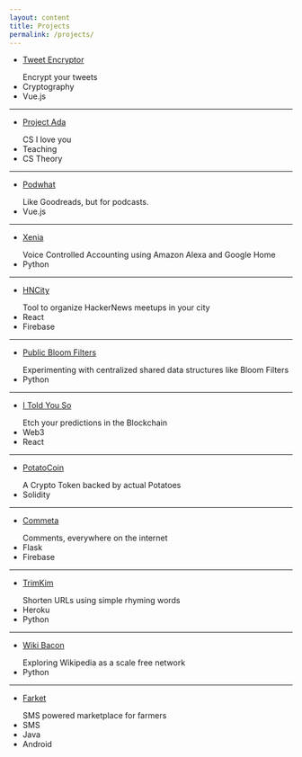 ```yaml
---
layout: content
title: Projects
permalink: /projects/
---
```

- [Tweet Encryptor](https://tweetencryptor.netlify.com)


<ul class="c-tags">
  Encrypt your tweets
  <li class="c-tag">Cryptography</li>
  <li class="c-tag">Vue.js</li>
</ul>

----
- [Project Ada](/ada)


<ul class="c-tags">
  CS I love you
  <li class="c-tag">Teaching</li>
  <li class="c-tag">CS Theory</li>
</ul>

----
- [Podwhat](/podwhat)


<ul class="c-tags">
  Like Goodreads, but for podcasts.	
  <li class="c-tag">Vue.js</li>
</ul>

----
- [Xenia](/xenia)

<ul class="c-tags">
  Voice Controlled Accounting using Amazon Alexa and Google Home
  <li class="c-tag">Python</li>
</ul>

----
- [HNCity](http://hackernews.city)

<ul class="c-tags">
  Tool to organize HackerNews meetups in your city
  <li class="c-tag">React</li>
  <li class="c-tag">Firebase</li>
</ul>

----
- [Public Bloom Filters](/publicbloomfilters)

<ul class="c-tags">
  Experimenting with centralized shared data structures like Bloom Filters
  <li class="c-tag">Python</li>

</ul>

----

- [I Told You So](http://itoldyouso.fun)


<ul class="c-tags">
  Etch your predictions in the Blockchain
  <li class="c-tag">Web3</li>
  <li class="c-tag">React</li>
</ul>

----

- [PotatoCoin](http://potatoco.in/)

<ul class="c-tags">
  A Crypto Token backed by actual Potatoes
  <li class="c-tag">Solidity</li>
</ul>

----

- [Commeta](/commeta)

<ul class="c-tags">
  Comments, everywhere on the internet	
  <li class="c-tag">Flask</li>
  <li class="c-tag">Firebase</li>
</ul>



----
- [TrimKim](http://trim.kim)


<ul class="c-tags">
  Shorten URLs using simple rhyming words
  <li class="c-tag">Heroku</li>
  <li class="c-tag">Python</li>
</ul>

----
- [Wiki Bacon](/wikibacon)

<ul class="c-tags">
  Exploring Wikipedia as a scale free network
  <li class="c-tag">Python</li>
</ul>

----


- [Farket](/farket)

<ul class="c-tags">
  SMS powered marketplace for farmers
  <li class="c-tag">SMS</li>
  <li class="c-tag">Java</li>
  <li class="c-tag">Android</li>
</ul>


